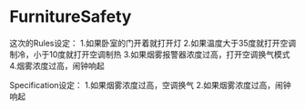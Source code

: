 # FurnitureSafety

这次的Rules设定：
1.如果卧室的门开着就打开灯
2.如果温度大于35度就打开空调制冷，小于10度就打开空调制热
3.如果烟雾报警器浓度过高，打开空调换气模式
4.烟雾浓度过高，闹钟响起

Specification设定：
1.如果烟雾浓度过高，空调换气
2.如果烟雾浓度过高，闹钟响起
